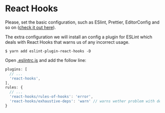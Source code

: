 # React Hooks

Please, set the basic configuration, such as ESlint, Prettier, EditorConfig and so on ([check it out here](https://github.com/rodrigotamura/go-stack-2019/tree/master/module03/react-first-project#eslint-prettier-and-editorconfig)).

The extra configuration we will install an config a plugin for ESLint which deals with React Hooks that warns us of any incorrect usage.

`$ yarn add eslint-plugin-react-hooks -D`

Open [.eslintrc.js](./.eslintrc.js) and add the follow line:

```javascript
plugins: [
  // ...
  'react-hooks',
],
rules: {
  // ...
  'react-hooks/rules-of-hooks': 'error',
  'react-hooks/exhaustive-deps': 'warn' // warns wether problem with dependencies
}
```
